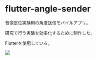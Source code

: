 # flutter-angle-sender
音像定位実験用の角度送信モバイルアプリ。

研究で行う実験を効率化するために制作した。

Flutterを使用している。

![](https://user-images.githubusercontent.com/38237246/93049334-bf6a4d00-f69b-11ea-97ab-830ec5f7301a.gif)
